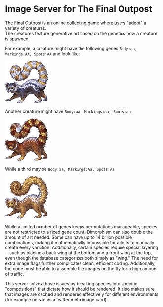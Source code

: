 # Image Server for The Final Outpost

[The Final Outpost](https://finaloutpost.net) is an online collecting game where users "adopt" a variety of creatures.  
The creatures feature generative art based on the genetics how a creature is spawned.

For example, a creature might have the following genes ``Body:aa, Markings:AA, Spots:AA`` and look like:

![](repo-images/Bodyaa-MarkingsAA-SpotsAA-1.png)

Another creature might have ``Body:aa, Markings:aa, Spots:aa``

![](repo-images/Bodyaa-Markingsaa-Spotsaa-2.png)

While a third may be ``Body:aa, Markings:Aa, Spots:Aa``

![](repo-images/Bodyaa-MarkingsAa-SpotsAa-3.png)

While a limited number of genes keeps permutations manageable, species are not restricted to a fixed gene count. 
Dimorphism can also double the amount of art needed. Some can have up to 14 billion possible combinations, making it mathematically impossible for artists to manually create every variation. 
Additionally, certain species require special layering—such as placing a back wing at the bottom and a front wing at the 
top, even though the database categorizes both simply as "wing." The need for extra image flags further complicates 
clean, efficient coding.  Additionally, the code must be able to assemble the images on the fly for a high amount of 
traffic.

This server solves those issues by breaking species into specific "compositions" that dictate how it should be rendered. It also makes sure that images are cached and rendered effectively for different environments (for example on site vs a twitter meta image card).
